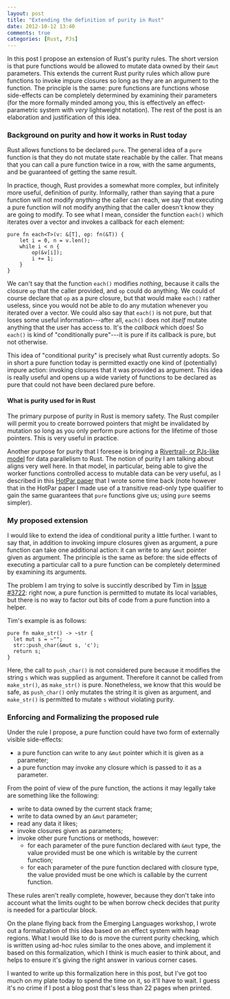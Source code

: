 ```yaml
---
layout: post
title: "Extending the definition of purity in Rust"
date: 2012-10-12 13:40
comments: true
categories: [Rust, PJs]
---
```


In this post I propose an extension of Rust's purity rules.  The short
version is that pure functions would be allowed to mutate data owned
by their `&mut` parameters.  This extends the current Rust purity
rules which allow pure functions to invoke impure closures so long as
they are an argument to the function.  The principle is the same: pure
functions are functions whose side-effects can be completely
determined by examining their parameters (for the more formally minded
among you, this is effectively an effect-parametric system with *very*
lightweight notation).  The rest of the post is an elaboration and
justification of this idea.

### Background on purity and how it works in Rust today

Rust allows functions to be declared `pure`.  The general idea of a
`pure` function is that they do not mutate state reachable by the
caller.  That means that you can call a pure function twice in a row,
with the same arguments, and be guaranteed of getting the same result.

In practice, though, Rust provides a somewhat more complex, but
infinitely more useful, definition of purity.  Informally, rather than
saying that a pure function will not modify *anything* the caller can
reach, we say that executing a pure function will not modify anything
that the caller doesn't know they are going to modify.  To see what I
mean, consider the function `each()` which iterates over a vector and
invokes a callback for each element:

    pure fn each<T>(v: &[T], op: fn(&T)) {
        let i = 0, n = v.len();
        while i < n {
            op(&v[i]);
            i += 1;
        }
    }

We can't say that the function `each()` modifies *nothing*, because it
calls the closure `op` that the caller provided, and `op` could do
anything.  We could of course declare that `op` as a pure closure, but
that would make `each()` rather useless, since you would not be able
to do any mutation whenever you iterated over a vector. We could also
say that `each()` is not pure, but that loses some useful
information---after all, `each()` does not *itself* mutate anything
that the user has access to.  It's the *callback* which does!  So
`each()` is kind of "conditionally pure"---it is pure if its callback
is pure, but not otherwise.

This idea of "conditional purity" is precisely what Rust currently
adopts.  So in short a pure function today is permitted exactly one
kind of (potentially) impure action: invoking closures that it was
provided as argument.  This idea is really useful and opens up a wide
variety of functions to be declared as pure that could not have been
declared pure before.

#### What is purity used for in Rust

The primary purpose of purity in Rust is memory safety.  The Rust
compiler will permit you to create borrowed pointers that might be
invalidated by mutation so long as you only perform pure actions for
the lifetime of those pointers.  This is very useful in practice.

Another purpose for purity that I foresee is bringing a
[Rivertrail- or PJs-like model][rt] for data parallelism to Rust.  The
notion of purity I am talking about aligns very well here.  In that
model, in particular, being able to give the worker functions
controlled access to mutable data can be very useful, as I described
in this [HotPar paper][hotpar] that I wrote some time back (note
however that in the HotPar paper I made use of a transitive read-only
type qualifier to gain the same guarantees that `pure` functions give
us; using `pure` seems simpler).

[rt]: /blog/2012/10/10/rivertrail/
[hotpar]: https://www.usenix.org/conference/hotpar12/parallel-closures-new-twist-old-idea

### My proposed extension

I would like to extend the idea of conditional purity a little
further.  I want to say that, in addition to invoking impure closures
given as argument, a pure function can take one additional action: it
can write to any `&mut` pointer given as argument.  The principle is
the same as before: the side effects of executing a particular call to
a pure function can be completely determined by examining its
arguments.

The problem I am trying to solve is succintly described by Tim in
[Issue #3722][3722]: right now, a pure function is permitted to mutate
its local variables, but there is no way to factor out bits of code
from a pure function into a helper.

[3722]: https://github.com/mozilla/rust/issues/3722

Tim's example is as follows:

```
pure fn make_str() -> ~str {
  let mut s = ~"";
  str::push_char(&mut s, 'c');
  return s;
}
```

Here, the call to `push_char()` is not considered pure because it
modifies the string `s` which was supplied as argument.  Therefore it
cannot be called from `make_str()`, as `make_str()` is pure.
Nonetheless, we know that this would be safe, as `push_char()` only
mutates the string it is given as argument, and `make_str()` is
permitted to mutate `s` without violating purity.

### Enforcing and Formalizing the proposed rule

Under the rule I propose, a pure function could have two form of
externally visible side-effects:

- a pure function can write to any `&mut` pointer which it is given as a parameter;
- a pure function may invoke any closure which is passed to it as a parameter.

From the point of view of the pure function, the actions it may
legally take are something like the following:

- write to data owned by the current stack frame;
- write to data owned by an `&mut` parameter;
- read any data it likes;
- invoke closures given as parameters;
- invoke other pure functions or methods, however:
  - for each parameter of the pure function declared with `&mut` type,
    the value provided must be one which is writable by the current
    function;
  - for each parameter of the pure function declared with closure
    type, the value provided must be one which is callable by the
    current function.
    
These rules aren't really complete, however, because they don't take
into account what the limits ought to be when borrow check decides
that purity is needed for a particular block.
    
On the plane flying back from the Emerging Languages workshop, I wrote
out a formalization of this idea based on an effect system with heap
regions.  What I would like to do is move the current purity checking,
which is written using ad-hoc rules similar to the ones above, and
implement it based on this formalization, which I think is much easier
to think about, and helps to ensure it's giving the right answer in
various corner cases.

I wanted to write up this formalization here in this post, but I've
got too much on my plate today to spend the time on it, so it'll have
to wait.  I guess it's no crime if I post a blog post that's less than
22 pages when printed.
